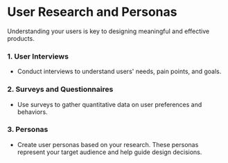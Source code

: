# User Research and Personas

Understanding your users is key to designing meaningful and effective products.

### 1. **User Interviews**
   - Conduct interviews to understand users' needs, pain points, and goals.

### 2. **Surveys and Questionnaires**
   - Use surveys to gather quantitative data on user preferences and behaviors.

### 3. **Personas**
   - Create user personas based on your research. These personas represent your target audience and help guide design decisions.
